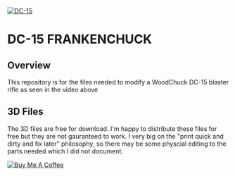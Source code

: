 
[![DC-15](https://i.imgur.com/IxUqplp.jpg)](https://youtu.be/_PuSDQuakGY)
# DC-15 FRANKENCHUCK


## Overview
This repository is for the files needed to modify a WoodChuck DC-15 blaster rifle as seen in the video above

## 3D Files
The 3D files are free for download. I'm happy to distribute these files for free but they are not gauranteed to work.  I very big on the "print quick and dirty and fix later" philosophy, so there may be some physcial editing to the parts needed which I did not document. 

<a href="https://www.buymeacoffee.com/WjRBDa3dZ" target="_blank"><img src="https://www.buymeacoffee.com/assets/img/custom_images/orange_img.png" alt="Buy Me A Coffee" style="height: auto !important;width: auto !important;" ></a>

